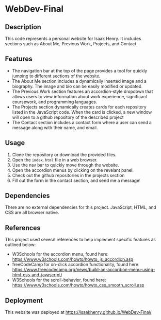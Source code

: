 # WebDev-Final

## Description

This code represents a personal website for Isaak Henry. It includes sections such as About Me, Previous Work, Projects, and Contact.

## Features

- The navigation bar at the top of the page provides a tool for quickly jumping to different sections of the website.
- The About Me section includes a dynamically inserted image and a biography. The image and bio can be easily modified or updated.
- The Previous Work section features an accordion-style dropdown that allows users to view information about work experience, significant coursework, and programming languages.
- The Projects section dynamically creates cards for each repository listed in the JavaScript code. When the card is clicked, a new window will open to a github repository of the described project
- The Contact section includes a contact form where a user can send a message along with their name, and email.

## Usage

1. Clone the repository or download the provided files.
2. Open the `index.html` file in a web browser.
3. Use the nav bar to quickly move through the website.
4. Open the accordion menus by clicking on the revelant panel.
5. Check out the github repositories in the projects section
6. Fill out the form in the contact section, and send me a message!

## Dependencies

There are no external dependencies for this project. JavaScript, HTML, and CSS are all browser native.

## References

This project used several references to help implement specific features as outlined below:

- W3Schools for the accordion menu, found here: https://www.w3schools.com/howto/howto_js_accordion.asp
- freeCodeCamp for on-click accordion functionality, found here: https://www.freecodecamp.org/news/build-an-accordion-menu-using-html-css-and-javascript/
- W3Schools for the scroll-behavior, found here: https://www.w3schools.com/howto/howto_css_smooth_scroll.asp

## Deployment

This website was deployed at https://isaakhenry.github.io/WebDev-Final/
